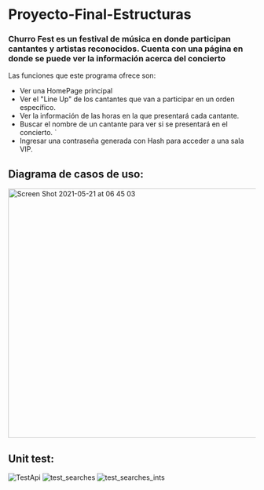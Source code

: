 # Proyecto-Final-Estructuras
### Churro Fest es un festival de música en donde participan cantantes y artistas reconocidos. Cuenta con una página en donde se puede ver la información acerca del concierto
Las funciones que este programa ofrece son: 
  - Ver una HomePage principal
  - Ver el "Line Up" de los cantantes que van a participar en un orden específico.
  - Ver la información de las horas en la que presentará cada cantante.
  - Buscar el nombre de un cantante para ver si se presentará en el concierto. `
  - Ingresar una contraseña generada con Hash para acceder a una sala VIP. 
  
  ## Diagrama de casos de uso:
  <img width="508" alt="Screen Shot 2021-05-21 at 06 45 03" src="https://user-images.githubusercontent.com/61555652/119140496-72483300-ba01-11eb-9288-23f453046ffe.png">
  
  
  ## Unit test:
 ![TestApi](https://user-images.githubusercontent.com/61555652/119168289-ff00ea00-ba1d-11eb-8553-9fdbb453419a.PNG)
![test_searches](https://user-images.githubusercontent.com/61555652/119168306-01fbda80-ba1e-11eb-92b8-5d9d3bb68b17.PNG)
![test_searches_ints](https://user-images.githubusercontent.com/61555652/119168314-032d0780-ba1e-11eb-902f-4720de6f5a2e.PNG)

